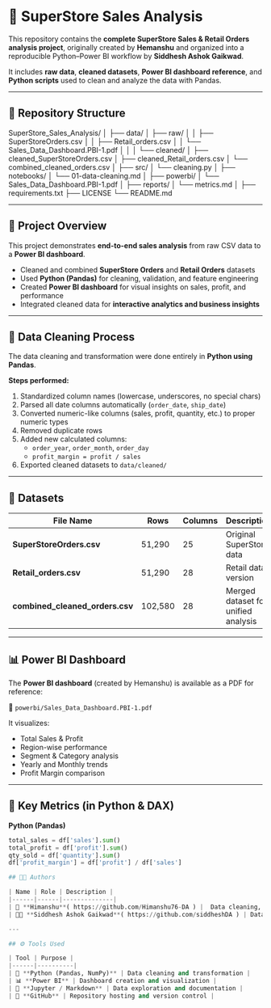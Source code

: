 # 🧾 SuperStore Sales Analysis

This repository contains the **complete SuperStore Sales & Retail Orders analysis project**, originally created by **Hemanshu** and organized into a reproducible Python–Power BI workflow by **Siddhesh Ashok Gaikwad**.

It includes **raw data**, **cleaned datasets**, **Power BI dashboard reference**, and **Python scripts** used to clean and analyze the data with Pandas.

---

## 📂 Repository Structure

SuperStore_Sales_Analysis/
│
├── data/
│ ├── raw/
│ │ ├── SuperStoreOrders.csv
│ │ ├── Retail_orders.csv
│ │ └── Sales_Data_Dashboard.PBI-1.pdf
│ │
│ └── cleaned/
│ ├── cleaned_SuperStoreOrders.csv
│ ├── cleaned_Retail_orders.csv
│ └── combined_cleaned_orders.csv
│
├── src/
│ └── cleaning.py
│
├── notebooks/
│ └── 01-data-cleaning.md
│
├── powerbi/
│ └── Sales_Data_Dashboard.PBI-1.pdf
│
├── reports/
│ └── metrics.md
│
├── requirements.txt
├── LICENSE
└── README.md

---

## 🧠 Project Overview

This project demonstrates **end-to-end sales analysis** from raw CSV data to a **Power BI dashboard**.

- Cleaned and combined **SuperStore Orders** and **Retail Orders** datasets  
- Used **Python (Pandas)** for cleaning, validation, and feature engineering  
- Created **Power BI dashboard** for visual insights on sales, profit, and performance  
- Integrated cleaned data for **interactive analytics and business insights**

---

## 🧹 Data Cleaning Process

The data cleaning and transformation were done entirely in **Python using Pandas**.

**Steps performed:**
1. Standardized column names (lowercase, underscores, no special chars)  
2. Parsed all date columns automatically (`order_date`, `ship_date`)  
3. Converted numeric-like columns (sales, profit, quantity, etc.) to proper numeric types  
4. Removed duplicate rows  
5. Added new calculated columns:
   - `order_year`, `order_month`, `order_day`  
   - `profit_margin = profit / sales`
6. Exported cleaned datasets to `data/cleaned/`

---

## 🧾 Datasets

| File Name | Rows | Columns | Description |
|------------|------|----------|-------------|
| **SuperStoreOrders.csv** | 51,290 | 25 | Original SuperStore data |
| **Retail_orders.csv** | 51,290 | 28 | Retail data version |
| **combined_cleaned_orders.csv** | 102,580 | 28 | Merged dataset for unified analysis |

---

## 📊 Power BI Dashboard

The **Power BI dashboard** (created by Hemanshu) is available as a PDF for reference:

📁 `powerbi/Sales_Data_Dashboard.PBI-1.pdf`

It visualizes:
- Total Sales & Profit  
- Region-wise performance  
- Segment & Category analysis  
- Yearly and Monthly trends  
- Profit Margin comparison  

---

## 🧮 Key Metrics (in Python & DAX)

**Python (Pandas)**
```python
total_sales = df['sales'].sum()
total_profit = df['profit'].sum()
qty_sold = df['quantity'].sum()
df['profit_margin'] = df['profit'] / df['sales']

## 👨‍💻 Authors

| Name | Role | Description |
|------|------|--------------|
| 🧠 **Himanshu**( https://github.com/Himanshu76-DA ) |  Data cleaning, Python integration, Power BI Developer | Created the full Power BI Dashboard |
| 👨‍💻 **Siddhesh Ashok Gaikwad**( https://github.com/siddheshDA ) | Data Analyst & Developer | and repository setup |

---

## ⚙️ Tools Used

| Tool | Purpose |
|------|----------|
| 🐍 **Python (Pandas, NumPy)** | Data cleaning and transformation |
| 📊 **Power BI** | Dashboard creation and visualization |
| 📓 **Jupyter / Markdown** | Data exploration and documentation |
| 💾 **GitHub** | Repository hosting and version control |
